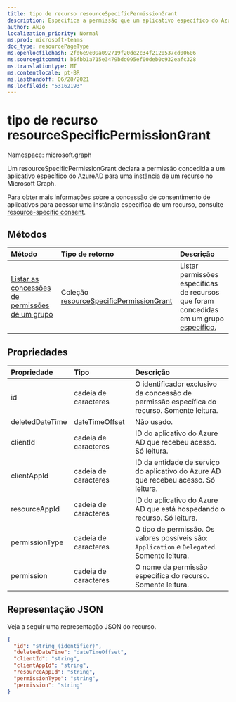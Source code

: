 ```yaml
---
title: tipo de recurso resourceSpecificPermissionGrant
description: Especifica a permissão que um aplicativo específico do Azure AD tem.
author: AkJo
localization_priority: Normal
ms.prod: microsoft-teams
doc_type: resourcePageType
ms.openlocfilehash: 2fd6e9e09a092719f20de2c34f2120537cd00606
ms.sourcegitcommit: b5fbb1a715e3479bdd095ef00deb0c932eafc328
ms.translationtype: MT
ms.contentlocale: pt-BR
ms.lasthandoff: 06/28/2021
ms.locfileid: "53162193"
---
```

# <a name="resourcespecificpermissiongrant-resource-type"></a>tipo de recurso resourceSpecificPermissionGrant

Namespace: microsoft.graph

Um resourceSpecificPermissionGrant declara a permissão concedida a um aplicativo específico do AzureAD para uma instância de um recurso no Microsoft Graph.

Para obter mais informações sobre a concessão de consentimento de aplicativos para acessar uma instância específica de um recurso, consulte [resource-specific consent](/microsoftteams/platform/graph-api/rsc/resource-specific-consent).

## <a name="methods"></a>Métodos

|  Método                                                                   |  Tipo de retorno                                                                     | Descrição                                                  | 
| :------------------------------------------------------------------------ | :------------------------------------------------------------------------------- | :----------------------------------------------------------- |
|[Listar as concessões de permissões de um grupo](../api/group-list-permissiongrants.md) | Coleção [resourceSpecificPermissionGrant](resourcespecificpermissiongrant.md) | Listar permissões específicas de recursos que foram concedidas em um grupo [específico.](group.md) |

## <a name="properties"></a>Propriedades

| Propriedade        | Tipo          | Descrição                                                                           |
| :-------------- | :------------ | :------------------------------------------------------------------------------------ |
| id              | cadeia de caracteres        | O identificador exclusivo da concessão de permissão específica do recurso. Somente leitura.           |
| deletedDateTime | dateTimeOffset| Não usado.                                                                             |
| clientId        | cadeia de caracteres        | ID do aplicativo do Azure AD que recebeu acesso. Só leitura.                            |
| clientAppId     | cadeia de caracteres        | ID da entidade de serviço do aplicativo do Azure AD que recebeu acesso. Só leitura.   |
| resourceAppId   | cadeia de caracteres        | ID do aplicativo do Azure AD que está hospedando o recurso. Só leitura.                        |
| permissionType  | cadeia de caracteres        | O tipo de permissão. Os valores possíveis são: `Application` e `Delegated`. Somente leitura. |
| permission      | cadeia de caracteres        | O nome da permissão específica do recurso. Somente leitura.                                                |

## <a name="json-representation"></a>Representação JSON

Veja a seguir uma representação JSON do recurso.

<!-- {
  "blockType": "resource",
  "keyProperty": "id",
  "@odata.type": "microsoft.graph.resourceSpecificPermissionGrant"
}-->

```json
{
  "id": "string (identifier)",
  "deletedDateTime": "dateTimeOffset",
  "clientId": "string",
  "clientAppId": "string",
  "resourceAppId": "string",
  "permissionType": "string",
  "permission": "string"
}
```